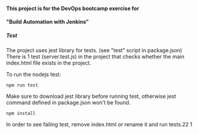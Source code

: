 #### This project is for the DevOps bootcamp exercise for

#### "Build Automation with Jenkins"

##### Test
The project uses jest library for tests. (see "test" script in package.json)
There is 1 test (server.test.js) in the project that checks whether the main index.html file exists in the project. 

To run the nodejs test:

    npm run test

Make sure to download jest library before running test, otherwise jest command defined in package.json won't be found.

    npm install

In order to see failing test, remove index.html or rename it and run tests.22
1
